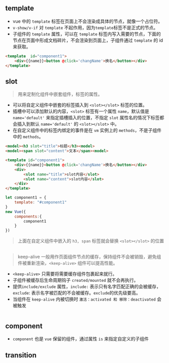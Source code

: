 ## template 
* vue 中的 `template` 标签在页面上不会渲染成具体的节点，就像一个占位符。
* `v-show/v-if` 对 `template` 不起作用，因为`template`标签不是正式的节点。
* 子组件的 `template` 属性，可以在 `template` 标签内写入需要的节点，下面的节点在页面中形成文档碎片，不会渲染到页面上，子组件通过 `template` 的 id 来获取。
``` html
<template  id="component1">
    <div>{{name}}<button @click='changName'>换名</button></div>
</template>
```


## slot
> 用来定制化组件中嵌套组件，标签的属性。
* 可以将自定义组件中嵌套的标签插入到 `<slot></slot>` 标签的位置。
* 插槽中可以添加默认的内容，`<slot>` 标签有一个属性 `name`，默认值是 `name='default'` 来指定插槽插入的位置，不指定 `slot` 属性名的情况下标签都会插入到默认 `name='default'` 的 `<slot></slot>` 中。
* 在自定义组件中的标签内绑定的事件是在 `vm` 实例上的 `methods`，不是子组件中的 `methods`。
``` html
<model><h3 slot="title">标题</h3><model>
<model><span slot="content">文本</span><model>

<template id="component1">
    <div>{{name}}<button @click='changName'>换名</button></div>
    <div>
        <slot name="title">slot内容</slot>
        <slot name="content">slot内容</slot>
    </div>
</template>
```

``` js
let component1 = {
    template: "#component1"
}
new Vue({
    components:{
        component1
    }
})
```
> 上面在自定义组件中嵌入的 `h3, span` 标签就会替换 `<slot></slot>` 的位置


## <keep-alive>
> keep-alive 一般用作页面组件节点的缓存，保持组件不会被销毁，避免组件被重新渲染，`<keep-alive>` 组件可以提高性能。
* `<keep-alive>` 只需要将需要缓存组件包裹起来就行。
* 子组件被缓存后生命周期钩子 `created/mounted` 就不会再执行。
* 提供`include/exclude` 属性，`include:` 表示只有名字匹配正确的会被缓存，`exclude`: 表示名字被匹配的不会被缓存。`exclude`的优先级要高。
* 当组件在 `keep-alive` 内被切换时 `激活：activated 和 移除：deactivated` 会被触发
``` js  

````

## component
* `component` 也是 `vue` 保留的组件，通过属性 `is` 来指定自定义的子组件

## transition
